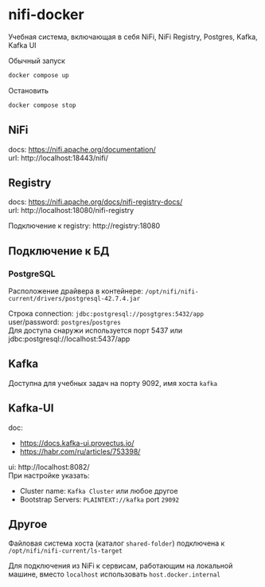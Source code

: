 # nifi-docker

Учебная система, включающая в себя NiFi, NiFi Registry, Postgres, Kafka, Kafka UI

Обычный запуск
```sh
docker compose up
```

Остановить
```sh
docker compose stop
```

## NiFi
docs: https://nifi.apache.org/documentation/  
url: http://localhost:18443/nifi/  

## Registry
docs: https://nifi.apache.org/docs/nifi-registry-docs/  
url: http://localhost:18080/nifi-registry  

Подключение к registry: http://registry:18080

## Подключение к БД

### PostgreSQL
Расположение драйвера в контейнере: `/opt/nifi/nifi-current/drivers/postgresql-42.7.4.jar ` 

Строка connection: `jdbc:postgresql://posgtgres:5432/app`  
user/password: `postgres`/`postgres`  
Для доступа снаружи используется порт 5437 или jdbc:postgresql://localhost:5437/app

## Kafka
Доступна для учебных задач на порту 9092, имя хоста `kafka`  

## Kafka-UI
doc: 
- https://docs.kafka-ui.provectus.io/
- https://habr.com/ru/articles/753398/  

ui: http://localhost:8082/   
При настройке указать:
- Cluster name: `Kafka Cluster` или любое другое
- Bootstrap Servers: `PLAINTEXT://kafka` port `29092`



## Другое

Файловая система хоста (каталог `shared-folder`) подключена к `/opt/nifi/nifi-current/ls-target`  

Для подключения из NiFi к сервисам, работающим на локальной машине, вместо `localhost` использовать `host.docker.internal`


